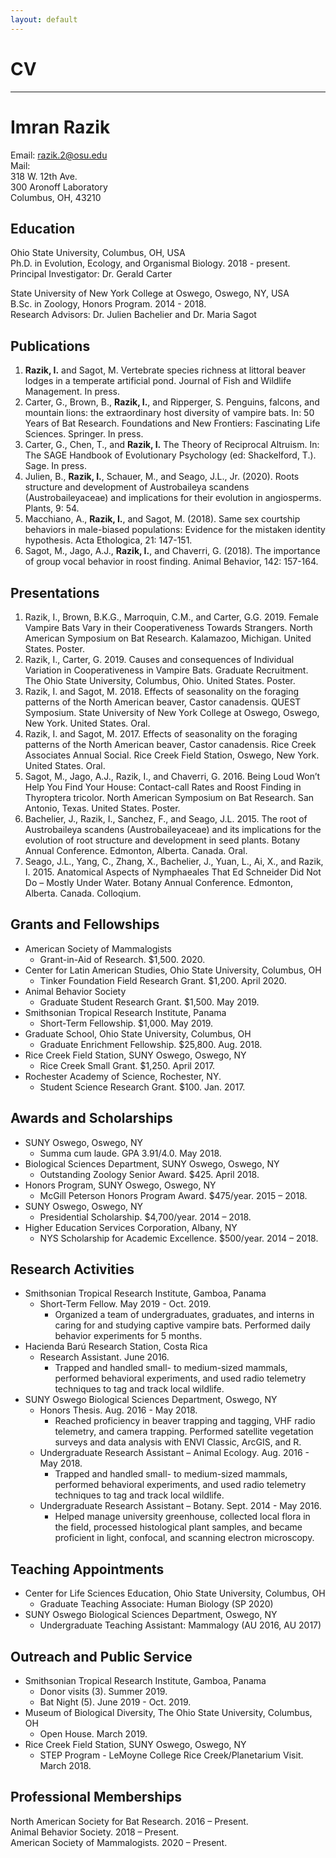 ```yaml
---
layout: default
---
```

# CV 
---

# Imran Razik
Email: [razik.2@osu.edu](mailto:razik.2@osu.edu) <br/>
Mail: <br/>
318 W. 12th Ave. <br/>
300 Aronoff Laboratory <br/>
Columbus, OH, 43210

## Education
Ohio State University, Columbus, OH, USA <br/>
Ph.D. in Evolution, Ecology, and Organismal Biology. 2018 - present. <br/>
Principal Investigator: Dr. Gerald Carter

State University of New York College at Oswego, Oswego, NY, USA <br/>
B.Sc. in Zoology, Honors Program. 2014 - 2018. <br/>
Research Advisors: Dr. Julien Bachelier and Dr. Maria Sagot

## Publications
1. **Razik, I.** and Sagot, M. Vertebrate species richness at littoral beaver lodges in a temperate artificial pond. Journal of Fish and Wildlife Management. In press. 
2. Carter, G., Brown, B., **Razik, I.**, and Ripperger, S. Penguins, falcons, and mountain lions: the extraordinary host diversity of vampire bats. In: 50 Years of Bat Research. Foundations and New Frontiers: Fascinating Life Sciences. Springer. In press.
3. Carter, G., Chen, T., and **Razik, I.** The Theory of Reciprocal Altruism. In: The SAGE Handbook of Evolutionary Psychology (ed: Shackelford, T.). Sage. In press. 
4. Julien, B., **Razik, I.**, Schauer, M., and Seago, J.L., Jr. (2020). Roots structure and development of Austrobaileya scandens (Austrobaileyaceae) and implications for their evolution in angiosperms. Plants, 9: 54. 
5. Macchiano, A., **Razik, I.**, and Sagot, M. (2018). Same sex courtship behaviors in male-biased populations: Evidence for the mistaken identity hypothesis. Acta Ethologica, 21: 147-151.
6. Sagot, M., Jago, A.J., **Razik, I.**, and Chaverri, G. (2018). The importance of group vocal behavior in roost finding. Animal Behavior, 142: 157-164. 

## Presentations
1. Razik, I., Brown, B.K.G., Marroquin, C.M., and Carter, G.G. 2019. Female Vampire Bats Vary in their Cooperativeness Towards Strangers. North American Symposium on Bat Research. Kalamazoo, Michigan. United States. Poster.
2. Razik, I., Carter, G. 2019. Causes and consequences of Individual Variation in Cooperativeness in Vampire Bats. Graduate Recruitment. The Ohio State University, Columbus, Ohio. United States. Poster. 
3. Razik, I. and Sagot, M. 2018. Effects of seasonality on the foraging patterns of the North American beaver, Castor canadensis. QUEST Symposium. State University of New York College at Oswego, Oswego, New York. United States. Oral. 
4. Razik, I. and Sagot, M. 2017. Effects of seasonality on the foraging patterns of the North American beaver, Castor canadensis. Rice Creek Associates Annual Social. Rice Creek Field Station, Oswego, New York. United States. Oral.
5. Sagot, M., Jago, A.J., Razik, I., and Chaverri, G. 2016. Being Loud Won’t Help You Find Your House: Contact-call Rates and Roost Finding in Thyroptera tricolor. North American Symposium on Bat Research. San Antonio, Texas. United States. Poster.
6. Bachelier, J., Razik, I., Sanchez, F., and Seago, J.L. 2015. The root of Austrobaileya scandens (Austrobaileyaceae) and its implications for the evolution of root structure and development in seed plants. Botany Annual Conference. Edmonton, Alberta. Canada. Oral.
7. Seago, J.L., Yang, C., Zhang, X., Bachelier, J., Yuan, L., Ai, X., and Razik, I. 2015. Anatomical Aspects of Nymphaeales That Ed Schneider Did Not Do – Mostly Under Water. Botany Annual Conference. Edmonton, Alberta. Canada. Colloqium.

## Grants and Fellowships
- American Society of Mammalogists                                                                                 
  - Grant-in-Aid of Research. $1,500. 2020. 
- Center for Latin American Studies, Ohio State University, Columbus, OH <br/>                   
  - Tinker Foundation Field Research Grant. $1,200. April 2020.
- Animal Behavior Society
  - Graduate Student Research Grant. $1,500. May 2019.
- Smithsonian Tropical Research Institute, Panama
  - Short-Term Fellowship. $1,000. May 2019.
- Graduate School, Ohio State University, Columbus, OH
  - Graduate Enrichment Fellowship. $25,800. Aug. 2018.
- Rice Creek Field Station, SUNY Oswego, Oswego, NY
  - Rice Creek Small Grant. $1,250. April 2017. 
- Rochester Academy of Science, Rochester, NY. 
  - Student Science Research Grant. $100. Jan. 2017. 

## Awards and Scholarships
- SUNY Oswego, Oswego, NY
  - Summa cum laude. GPA 3.91/4.0. May 2018.
- Biological Sciences Department, SUNY Oswego, Oswego, NY
  - Outstanding Zoology Senior Award. $425. April 2018.
- Honors Program, SUNY Oswego, Oswego, NY
  - McGill Peterson Honors Program Award. $475/year. 2015 – 2018.
- SUNY Oswego, Oswego, NY
  - Presidential Scholarship. $4,700/year. 2014 – 2018.
- Higher Education Services Corporation, Albany, NY
  - NYS Scholarship for Academic Excellence. $500/year. 2014 – 2018.

## Research Activities
- Smithsonian Tropical Research Institute, Gamboa, Panama
  - Short-Term Fellow. May 2019 - Oct. 2019.
    - Organized a team of undergraduates, graduates, and interns in caring for and studying captive vampire bats. Performed daily behavior experiments for 5 months.
- Hacienda Barú Research Station, Costa Rica
  - Research Assistant. June 2016.
    - Trapped and handled small- to medium-sized mammals, performed behavioral experiments, and used radio telemetry techniques to tag and track local wildlife. 
- SUNY Oswego Biological Sciences Department, Oswego, NY
  - Honors Thesis. Aug. 2016 - May 2018.
    - Reached proficiency in beaver trapping and tagging, VHF radio telemetry, and camera trapping. Performed satellite vegetation surveys and data analysis with ENVI Classic, ArcGIS, and R. 
   - Undergraduate Research Assistant – Animal Ecology. Aug. 2016 - May 2018. 
     - Trapped and handled small- to medium-sized mammals, performed behavioral experiments, and used radio telemetry techniques to tag and track local wildlife. 
   - Undergraduate Research Assistant – Botany. Sept. 2014 - May 2016.
     - Helped manage university greenhouse, collected local flora in the field, processed histological plant samples, and became proficient in light, confocal, and scanning electron microscopy.

## Teaching Appointments
- Center for Life Sciences Education, Ohio State University, Columbus, OH
  - Graduate Teaching Associate: Human Biology (SP 2020)
- SUNY Oswego Biological Sciences Department, Oswego, NY
  - Undergraduate Teaching Assistant: Mammalogy (AU 2016, AU 2017)
 
## Outreach and Public Service
- Smithsonian Tropical Research Institute, Gamboa, Panama
  - Donor visits (3). Summer 2019.
  - Bat Night (5). June 2019 - Oct. 2019.
- Museum of Biological Diversity, The Ohio State University, Columbus, OH
  - Open House. March 2019.
- Rice Creek Field Station, SUNY Oswego, Oswego, NY
  - STEP Program - LeMoyne College Rice Creek/Planetarium Visit. March 2018. 

## Professional Memberships
North American Society for Bat Research. 2016 – Present. <br/>
Animal Behavior Society. 2018 – Present. <br/>
American Society of Mammalogists. 2020 – Present. 








